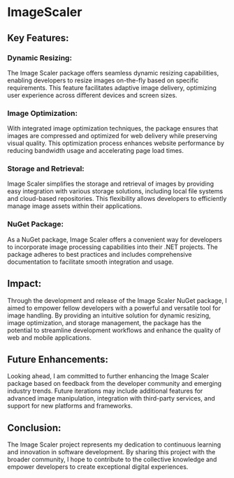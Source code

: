 # ImageScaler
 
## Key Features:

### Dynamic Resizing: 
The Image Scaler package offers seamless dynamic resizing capabilities, enabling developers to resize images on-the-fly based on specific requirements. This feature facilitates adaptive image delivery, optimizing user experience across different devices and screen sizes.

### Image Optimization: 
With integrated image optimization techniques, the package ensures that images are compressed and optimized for web delivery while preserving visual quality. This optimization process enhances website performance by reducing bandwidth usage and accelerating page load times.

### Storage and Retrieval: 
Image Scaler simplifies the storage and retrieval of images by providing easy integration with various storage solutions, including local file systems and cloud-based repositories. This flexibility allows developers to efficiently manage image assets within their applications.

### NuGet Package: 
As a NuGet package, Image Scaler offers a convenient way for developers to incorporate image processing capabilities into their .NET projects. The package adheres to best practices and includes comprehensive documentation to facilitate smooth integration and usage.

## Impact:
Through the development and release of the Image Scaler NuGet package, I aimed to empower fellow developers with a powerful and versatile tool for image handling. By providing an intuitive solution for dynamic resizing, image optimization, and storage management, the package has the potential to streamline development workflows and enhance the quality of web and mobile applications.

## Future Enhancements:
Looking ahead, I am committed to further enhancing the Image Scaler package based on feedback from the developer community and emerging industry trends. Future iterations may include additional features for advanced image manipulation, integration with third-party services, and support for new platforms and frameworks.

## Conclusion:
The Image Scaler project represents my dedication to continuous learning and innovation in software development. By sharing this project with the broader community, I hope to contribute to the collective knowledge and empower developers to create exceptional digital experiences.